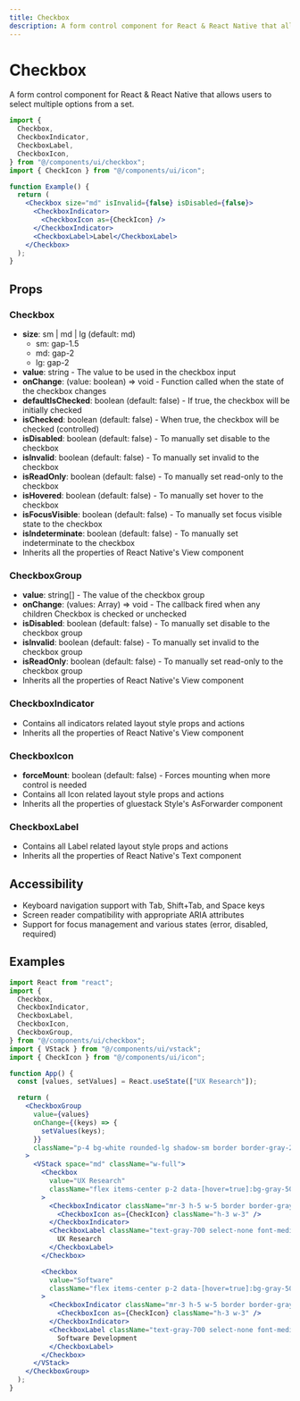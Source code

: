 ```yaml
---
title: Checkbox
description: A form control component for React & React Native that allows users to select multiple options from a set.
---
```


# Checkbox

A form control component for React & React Native that allows users to select multiple options from a set.

```jsx
import {
  Checkbox,
  CheckboxIndicator,
  CheckboxLabel,
  CheckboxIcon,
} from "@/components/ui/checkbox";
import { CheckIcon } from "@/components/ui/icon";

function Example() {
  return (
    <Checkbox size="md" isInvalid={false} isDisabled={false}>
      <CheckboxIndicator>
        <CheckboxIcon as={CheckIcon} />
      </CheckboxIndicator>
      <CheckboxLabel>Label</CheckboxLabel>
    </Checkbox>
  );
}
```

## Props

### Checkbox

- **size**: sm | md | lg (default: md)
  - sm: gap-1.5
  - md: gap-2
  - lg: gap-2
- **value**: string - The value to be used in the checkbox input
- **onChange**: (value: boolean) => void - Function called when the state of the checkbox changes
- **defaultIsChecked**: boolean (default: false) - If true, the checkbox will be initially checked
- **isChecked**: boolean (default: false) - When true, the checkbox will be checked (controlled)
- **isDisabled**: boolean (default: false) - To manually set disable to the checkbox
- **isInvalid**: boolean (default: false) - To manually set invalid to the checkbox
- **isReadOnly**: boolean (default: false) - To manually set read-only to the checkbox
- **isHovered**: boolean (default: false) - To manually set hover to the checkbox
- **isFocusVisible**: boolean (default: false) - To manually set focus visible state to the checkbox
- **isIndeterminate**: boolean (default: false) - To manually set indeterminate to the checkbox
- Inherits all the properties of React Native's View component

### CheckboxGroup

- **value**: string[] - The value of the checkbox group
- **onChange**: (values: Array<string>) => void - The callback fired when any children Checkbox is checked or unchecked
- **isDisabled**: boolean (default: false) - To manually set disable to the checkbox group
- **isInvalid**: boolean (default: false) - To manually set invalid to the checkbox group
- **isReadOnly**: boolean (default: false) - To manually set read-only to the checkbox group
- Inherits all the properties of React Native's View component

### CheckboxIndicator

- Contains all indicators related layout style props and actions
- Inherits all the properties of React Native's View component

### CheckboxIcon

- **forceMount**: boolean (default: false) - Forces mounting when more control is needed
- Contains all Icon related layout style props and actions
- Inherits all the properties of gluestack Style's AsForwarder component

### CheckboxLabel

- Contains all Label related layout style props and actions
- Inherits all the properties of React Native's Text component

## Accessibility

- Keyboard navigation support with Tab, Shift+Tab, and Space keys
- Screen reader compatibility with appropriate ARIA attributes
- Support for focus management and various states (error, disabled, required)

## Examples

```jsx
import React from "react";
import {
  Checkbox,
  CheckboxIndicator,
  CheckboxLabel,
  CheckboxIcon,
  CheckboxGroup,
} from "@/components/ui/checkbox";
import { VStack } from "@/components/ui/vstack";
import { CheckIcon } from "@/components/ui/icon";

function App() {
  const [values, setValues] = React.useState(["UX Research"]);

  return (
    <CheckboxGroup
      value={values}
      onChange={(keys) => {
        setValues(keys);
      }}
      className="p-4 bg-white rounded-lg shadow-sm border border-gray-200"
    >
      <VStack space="md" className="w-full">
        <Checkbox
          value="UX Research"
          className="flex items-center p-2 data-[hover=true]:bg-gray-50 rounded cursor-pointer"
        >
          <CheckboxIndicator className="mr-3 h-5 w-5 border border-gray-300 rounded bg-white text-blue-500 flex items-center justify-center">
            <CheckboxIcon as={CheckIcon} className="h-3 w-3" />
          </CheckboxIndicator>
          <CheckboxLabel className="text-gray-700 select-none font-medium">
            UX Research
          </CheckboxLabel>
        </Checkbox>

        <Checkbox
          value="Software"
          className="flex items-center p-2 data-[hover=true]:bg-gray-50 rounded cursor-pointer"
        >
          <CheckboxIndicator className="mr-3 h-5 w-5 border border-gray-300 rounded bg-white text-blue-500 flex items-center justify-center">
            <CheckboxIcon as={CheckIcon} className="h-3 w-3" />
          </CheckboxIndicator>
          <CheckboxLabel className="text-gray-700 select-none font-medium">
            Software Development
          </CheckboxLabel>
        </Checkbox>
      </VStack>
    </CheckboxGroup>
  );
}
```
